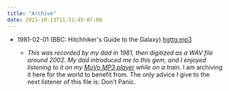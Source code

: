 ```yaml
---
title: "Archive"
date: 2021-10-13T11:51:45-07:00
---
```


- 1981-02-01 (BBC: Hitchhiker's Guide to the Galaxy) [hgttg.mp3](https://s3.us-east-1.amazonaws.com/tobilehman.com-archive/hgttg.mp3)</li>
    - _This was recorded by my dad in 1981, then digitized as a WAV file around 2002. My dad introduced me to this gem, and I enjoyed listening to it on my [MuVo MP3 player](https://en.wikipedia.org/wiki/Creative_MuVo) while on a train_. I am archiving it here for the world to benefit from. The only advice I give to the next listener of this file is: Don't Panic. 

